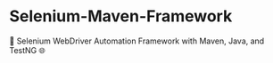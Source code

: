 # Selenium-Maven-Framework
🚀 Selenium WebDriver Automation Framework with Maven, Java, and TestNG 🌐
